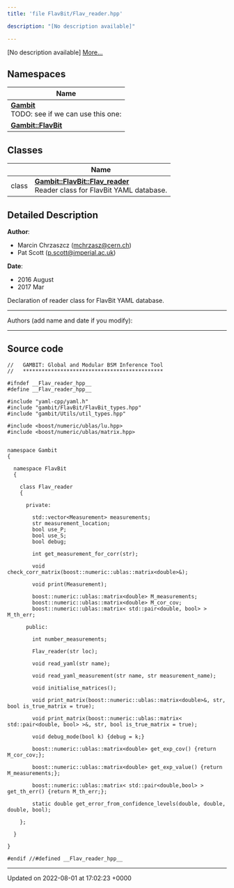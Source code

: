 ```yaml
---
title: 'file FlavBit/Flav_reader.hpp'

description: "[No description available]"

---
```







[No description available] [More...](#detailed-description)

## Namespaces

| Name           |
| -------------- |
| **[Gambit](/documentation/code/namespaces/namespacegambit/)** <br>TODO: see if we can use this one:  |
| **[Gambit::FlavBit](/documentation/code/namespaces/namespacegambit_1_1flavbit/)**  |

## Classes

|                | Name           |
| -------------- | -------------- |
| class | **[Gambit::FlavBit::Flav_reader](/documentation/code/classes/classgambit_1_1flavbit_1_1flav__reader/)** <br>Reader class for FlavBit YAML database.  |

## Detailed Description


**Author**: 

  * Marcin Chrzaszcz ([mchrzasz@cern.ch](mailto:mchrzasz@cern.ch)) 
  * Pat Scott ([p.scott@imperial.ac.uk](mailto:p.scott@imperial.ac.uk)) 


**Date**: 

  * 2016 August
  * 2017 Mar


Declaration of reader class for FlavBit YAML database.



------------------

Authors (add name and date if you modify):



------------------




## Source code

```
//   GAMBIT: Global and Modular BSM Inference Tool
//   *********************************************

#ifndef __Flav_reader_hpp__
#define __Flav_reader_hpp__

#include "yaml-cpp/yaml.h"
#include "gambit/FlavBit/FlavBit_types.hpp"
#include "gambit/Utils/util_types.hpp"

#include <boost/numeric/ublas/lu.hpp>
#include <boost/numeric/ublas/matrix.hpp>


namespace Gambit
{

  namespace FlavBit
  {

    class Flav_reader
    {

      private:

        std::vector<Measurement> measurements;
        str measurement_location;
        bool use_P;
        bool use_S;
        bool debug;

        int get_measurement_for_corr(str);

        void check_corr_matrix(boost::numeric::ublas::matrix<double>&);

        void print(Measurement);

        boost::numeric::ublas::matrix<double> M_measurements;
        boost::numeric::ublas::matrix<double> M_cor_cov;
        boost::numeric::ublas::matrix< std::pair<double, bool> > M_th_err;

      public:

        int number_measurements;

        Flav_reader(str loc);

        void read_yaml(str name);

        void read_yaml_measurement(str name, str measurement_name);

        void initialise_matrices();

        void print_matrix(boost::numeric::ublas::matrix<double>&, str, bool is_true_matrix = true);

        void print_matrix(boost::numeric::ublas::matrix< std::pair<double, bool> >&, str, bool is_true_matrix = true);

        void debug_mode(bool k) {debug = k;}

        boost::numeric::ublas::matrix<double> get_exp_cov() {return M_cor_cov;};

        boost::numeric::ublas::matrix<double> get_exp_value() {return M_measurements;};

        boost::numeric::ublas::matrix< std::pair<double,bool> > get_th_err() {return M_th_err;};

        static double get_error_from_confidence_levels(double, double, double, bool);

    };

  }

}

#endif //#defined __Flav_reader_hpp__
```


-------------------------------

Updated on 2022-08-01 at 17:02:23 +0000
